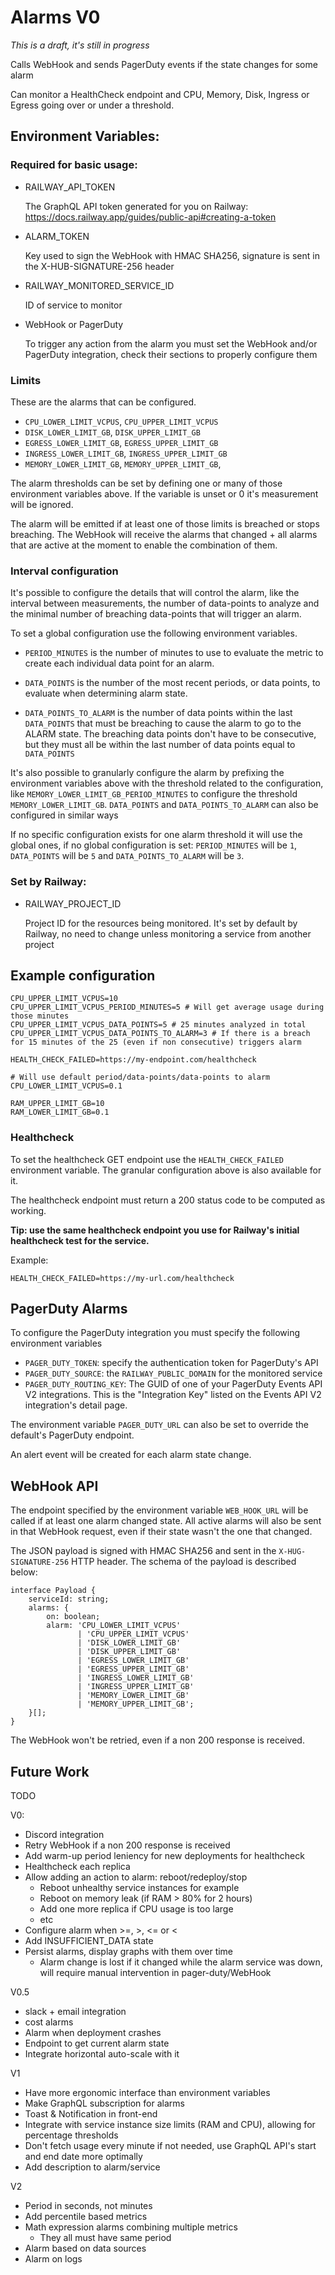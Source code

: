 # Alarms V0

*This is a draft, it's still in progress*

Calls WebHook and sends PagerDuty events if the state changes for some alarm

Can monitor a HealthCheck endpoint and CPU, Memory, Disk, Ingress or Egress going over or under a threshold.

## Environment Variables:

### Required for basic usage:

- RAILWAY_API_TOKEN

  The GraphQL API token generated for you on Railway: https://docs.railway.app/guides/public-api#creating-a-token

- ALARM_TOKEN

  Key used to sign the WebHook with HMAC SHA256, signature is sent in the X-HUB-SIGNATURE-256 header

- RAILWAY_MONITORED_SERVICE_ID

  ID of service to monitor

- WebHook or PagerDuty

  To trigger any action from the alarm you must set the WebHook and/or PagerDuty integration, check their sections to properly configure them

### Limits

These are the alarms that can be configured.

- `CPU_LOWER_LIMIT_VCPUS`, `CPU_UPPER_LIMIT_VCPUS`
- `DISK_LOWER_LIMIT_GB`, `DISK_UPPER_LIMIT_GB`
- `EGRESS_LOWER_LIMIT_GB`, `EGRESS_UPPER_LIMIT_GB`
- `INGRESS_LOWER_LIMIT_GB`, `INGRESS_UPPER_LIMIT_GB`
- `MEMORY_LOWER_LIMIT_GB`, `MEMORY_UPPER_LIMIT_GB`,

The alarm thresholds can be set by defining one or many of those environment variables above. If the variable is unset or 0 it's measurement will be ignored.

The alarm will be emitted if at least one of those limits is breached or stops breaching. The WebHook will receive the alarms that changed + all alarms that are active at the moment to enable the combination of them.

### Interval configuration

It's possible to configure the details that will control the alarm, like the interval between measurements, the number of data-points to analyze and the minimal number of breaching data-points that will trigger an alarm.

To set a global configuration use the following environment variables.

- `PERIOD_MINUTES` is the number of minutes to use to evaluate the metric to create each individual data point for an alarm.

- `DATA_POINTS` is the number of the most recent periods, or data points, to evaluate when determining alarm state.

- `DATA_POINTS_TO_ALARM` is the number of data points within the last `DATA_POINTS` that must be breaching to cause the alarm to go to the ALARM state. The breaching data points don't have to be consecutive, but they must all be within the last number of data points equal to `DATA_POINTS`

It's also possible to granularly configure the alarm by prefixing the environment variables above with the threshold related to the configuration, like `MEMORY_LOWER_LIMIT_GB_PERIOD_MINUTES` to configure the threshold `MEMORY_LOWER_LIMIT_GB`. `DATA_POINTS` and `DATA_POINTS_TO_ALARM` can also be configured in similar ways

If no specific configuration exists for one alarm threshold it will use the global ones, if no global configuration is set: `PERIOD_MINUTES` will be `1`, `DATA_POINTS` will be `5` and `DATA_POINTS_TO_ALARM` will be `3`.

### Set by Railway:

- RAILWAY_PROJECT_ID

  Project ID for the resources being monitored. It's set by default by Railway, no need to change unless monitoring a service from another project

## Example configuration

```
CPU_UPPER_LIMIT_VCPUS=10
CPU_UPPER_LIMIT_VCPUS_PERIOD_MINUTES=5 # Will get average usage during those minutes
CPU_UPPER_LIMIT_VCPUS_DATA_POINTS=5 # 25 minutes analyzed in total
CPU_UPPER_LIMIT_VCPUS_DATA_POINTS_TO_ALARM=3 # If there is a breach for 15 minutes of the 25 (even if non consecutive) triggers alarm

HEALTH_CHECK_FAILED=https://my-endpoint.com/healthcheck

# Will use default period/data-points/data-points to alarm
CPU_LOWER_LIMIT_VCPUS=0.1

RAM_UPPER_LIMIT_GB=10
RAM_LOWER_LIMIT_GB=0.1
```

### Healthcheck

To set the healthcheck GET endpoint use the `HEALTH_CHECK_FAILED` environment variable. The granular configuration above is also available for it.

The healthcheck endpoint must return a 200 status code to be computed as working.

**Tip: use the same healthcheck endpoint you use for Railway's initial healthcheck test for the service.**

Example:

```
HEALTH_CHECK_FAILED=https://my-url.com/healthcheck
```

## PagerDuty Alarms

To configure the PagerDuty integration you must specify the following environment variables
  - `PAGER_DUTY_TOKEN`: specify the authentication token for PagerDuty's API
  - `PAGER_DUTY_SOURCE`: the `RAILWAY_PUBLIC_DOMAIN` for the monitored service
  - `PAGER_DUTY_ROUTING_KEY`: The GUID of one of your PagerDuty Events API V2 integrations.
     This is the "Integration Key" listed on the Events API V2 integration's detail page.

The environment variable `PAGER_DUTY_URL` can also be set to override the default's PagerDuty endpoint.

An alert event will be created for each alarm state change.

## WebHook API

The endpoint specified by the environment variable `WEB_HOOK_URL` will be called if at least one alarm changed state. All active alarms will also be sent in that WebHook request, even if their state wasn't the one that changed.

The JSON payload is signed with HMAC SHA256 and sent in the `X-HUG-SIGNATURE-256` HTTP header. The schema of the payload is described below:

```
interface Payload {
    serviceId: string;
    alarms: {
        on: boolean;
        alarm: 'CPU_LOWER_LIMIT_VCPUS'
               | 'CPU_UPPER_LIMIT_VCPUS'
               | 'DISK_LOWER_LIMIT_GB'
               | 'DISK_UPPER_LIMIT_GB'
               | 'EGRESS_LOWER_LIMIT_GB'
               | 'EGRESS_UPPER_LIMIT_GB'
               | 'INGRESS_LOWER_LIMIT_GB'
               | 'INGRESS_UPPER_LIMIT_GB'
               | 'MEMORY_LOWER_LIMIT_GB'
               | 'MEMORY_UPPER_LIMIT_GB';
    }[];
}
```

The WebHook won't be retried, even if a non 200 response is received.

## Future Work

TODO

V0:
- Discord integration
- Retry WebHook if a non 200 response is received
- Add warm-up period leniency for new deployments for healthcheck
- Healthcheck each replica
- Allow adding an action to alarm: reboot/redeploy/stop
    - Reboot unhealthy service instances for example
    - Reboot on memory leak (if RAM > 80% for 2 hours)
    - Add one more replica if CPU usage is too large
    - etc
- Configure alarm when >=, >, <= or <
- Add INSUFFICIENT_DATA state
- Persist alarms, display graphs with them over time
  - Alarm change is lost if it changed while the alarm service was down, will require manual intervention in pager-duty/WebHook

V0.5
- slack + email integration
- cost alarms
- Alarm when deployment crashes
- Endpoint to get current alarm state
- Integrate horizontal auto-scale with it

V1
- Have more ergonomic interface than environment variables
- Make GraphQL subscription for alarms
- Toast & Notification in front-end
- Integrate with service instance size limits (RAM and CPU), allowing for percentage thresholds
- Don't fetch usage every minute if not needed, use GraphQL API's start and end date more optimally
- Add description to alarm/service

V2
- Period in seconds, not minutes
- Add percentile based metrics
- Math expression alarms combining multiple metrics
    - They all must have same period
- Alarm based on data sources
- Alarm on logs

